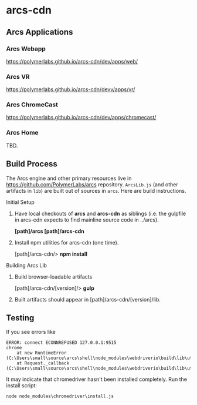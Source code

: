 # arcs-cdn

## Arcs Applications

### Arcs Webapp

https://polymerlabs.github.io/arcs-cdn/dev/apps/web/

### Arcs VR

https://polymerlabs.github.io/arcs-cdn/devv/apps/vr/

### Arcs ChromeCast

https://polymerlabs.github.io/arcs-cdn/dev/apps/chromecast/

### Arcs Home

TBD.

## Build Process

The Arcs engine and other primary resources live in https://github.com/PolymerLabs/arcs repository. `ArcsLib.js` (and other artifacts in `lib`) are built out of sources in `arcs`. Here are build instructions.

Initial Setup

1. Have local checkouts of **arcs** and **arcs-cdn** as siblings (i.e. the gulpfile in arcs-cdn expects to find mainline source code in ../arcs).

	**[path]/arcs
	[path]/arcs-cdn**

2. Install npm utilities for arcs-cdn (one time).

	[path]/arcs-cdn/> **npm install**

Building Arcs Lib

1. Build browser-loadable artifacts

	[path]/arcs-cdn/[version]/> **gulp**

2. Built artifacts should appear in [path]/arcs-cdn/[version]/lib.

## Testing

If you see errors like

```
ERROR: connect ECONNREFUSED 127.0.0.1:9515
chrome
    at new RuntimeError (C:\Users\small\source\arcs\shell\node_modules\webdriverio\build\lib\utils\ErrorHandler.js:144:12)
    at Request._callback (C:\Users\small\source\arcs\shell\node_modules\webdriverio\build\lib\utils\RequestHandler.js:327:43)
```

It may indicate that chromedriver hasn't been installed completely. Run the install script:

```
node node_modules\chromedriver\install.js
```


